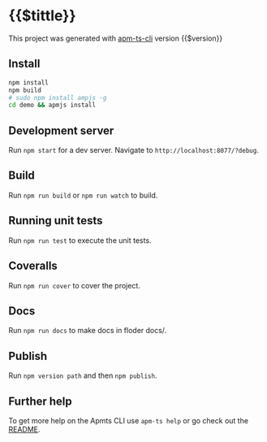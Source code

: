 # {{$tittle}}

This project was generated with [apm-ts-cli](https://github.com/apmjs/apm-ts-cli) version {{$version}}

## Install

```bash
npm install
npm build
# sudo npm install ampjs -g
cd demo && apmjs install
```

## Development server

Run `npm start` for a dev server. Navigate to `http://localhost:8077/?debug`.

## Build

Run `npm run build` or `npm run watch` to build.

## Running unit tests

Run `npm run test` to execute the unit tests.

## Coveralls

Run `npm run cover` to cover the project.

## Docs
Run `npm run docs` to make docs in floder docs/.

## Publish
Run `npm version path` and then `npm publish`.

## Further help

To get more help on the Apmts CLI use `apm-ts help` or go check out the [README](https://github.com/apmjs/apm-ts-cli/).

